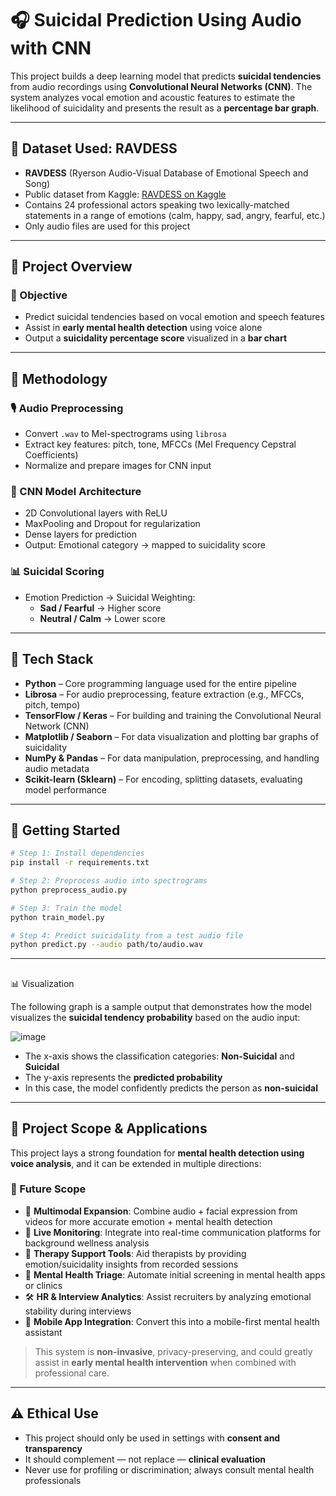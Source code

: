 # 🎧 Suicidal Prediction Using Audio with CNN

This project builds a deep learning model that predicts **suicidal tendencies** from audio recordings using **Convolutional Neural Networks (CNN)**. The system analyzes vocal emotion and acoustic features to estimate the likelihood of suicidality and presents the result as a **percentage bar graph**.

---

## 📁 Dataset Used: RAVDESS

- **RAVDESS** (Ryerson Audio-Visual Database of Emotional Speech and Song)  
- Public dataset from Kaggle: [RAVDESS on Kaggle](https://www.kaggle.com/datasets/uwrfkaggler/ravdess-emotional-speech-audio)  
- Contains 24 professional actors speaking two lexically-matched statements in a range of emotions (calm, happy, sad, angry, fearful, etc.)  
- Only audio files are used for this project

---

## 🧠 Project Overview

### 🔹 Objective
- Predict suicidal tendencies based on vocal emotion and speech features
- Assist in **early mental health detection** using voice alone
- Output a **suicidality percentage score** visualized in a **bar chart**

---

## 🧪 Methodology

### 🎙️ Audio Preprocessing
- Convert `.wav` to Mel-spectrograms using `librosa`
- Extract key features: pitch, tone, MFCCs (Mel Frequency Cepstral Coefficients)
- Normalize and prepare images for CNN input

### 🧠 CNN Model Architecture
- 2D Convolutional layers with ReLU
- MaxPooling and Dropout for regularization
- Dense layers for prediction
- Output: Emotional category → mapped to suicidality score

### 📊 Suicidal Scoring
- Emotion Prediction → Suicidal Weighting:
  - **Sad / Fearful** → Higher score
  - **Neutral / Calm** → Lower score

---

## 🔧 Tech Stack

- **Python** – Core programming language used for the entire pipeline
- **Librosa** – For audio preprocessing, feature extraction (e.g., MFCCs, pitch, tempo)
- **TensorFlow / Keras** – For building and training the Convolutional Neural Network (CNN)
- **Matplotlib / Seaborn** – For data visualization and plotting bar graphs of suicidality
- **NumPy & Pandas** – For data manipulation, preprocessing, and handling audio metadata
- **Scikit-learn (Sklearn)** – For encoding, splitting datasets, evaluating model performance

---

## 🚀 Getting Started

```bash
# Step 1: Install dependencies
pip install -r requirements.txt

# Step 2: Preprocess audio into spectrograms
python preprocess_audio.py

# Step 3: Train the model
python train_model.py

# Step 4: Predict suicidality from a test audio file
python predict.py --audio path/to/audio.wav
```
---
##
📊 Visualization

The following graph is a sample output that demonstrates how the model visualizes the **suicidal tendency probability** based on the audio input:

![image](https://github.com/user-attachments/assets/ffbafd1c-6dda-4139-a901-4d1479872ff6)


- The x-axis shows the classification categories: **Non-Suicidal** and **Suicidal**  
- The y-axis represents the **predicted probability**  
- In this case, the model confidently predicts the person as **non-suicidal**

---

## 📍 Project Scope & Applications

This project lays a strong foundation for **mental health detection using voice analysis**, and it can be extended in multiple directions:

### 🔮 Future Scope
- 🔄 **Multimodal Expansion**: Combine audio + facial expression from videos for more accurate emotion + mental health detection
- 💬 **Live Monitoring**: Integrate into real-time communication platforms for background wellness analysis
- 🧠 **Therapy Support Tools**: Aid therapists by providing emotion/suicidality insights from recorded sessions
- 🧪 **Mental Health Triage**: Automate initial screening in mental health apps or clinics
- 🛠 **HR & Interview Analytics**: Assist recruiters by analyzing emotional stability during interviews
- 📱 **Mobile App Integration**: Convert this into a mobile-first mental health assistant

> This system is **non-invasive**, privacy-preserving, and could greatly assist in **early mental health intervention** when combined with professional care.

---

## ⚠️ Ethical Use

- This project should only be used in settings with **consent and transparency**
- It should complement — not replace — **clinical evaluation**
- Never use for profiling or discrimination; always consult mental health professionals



